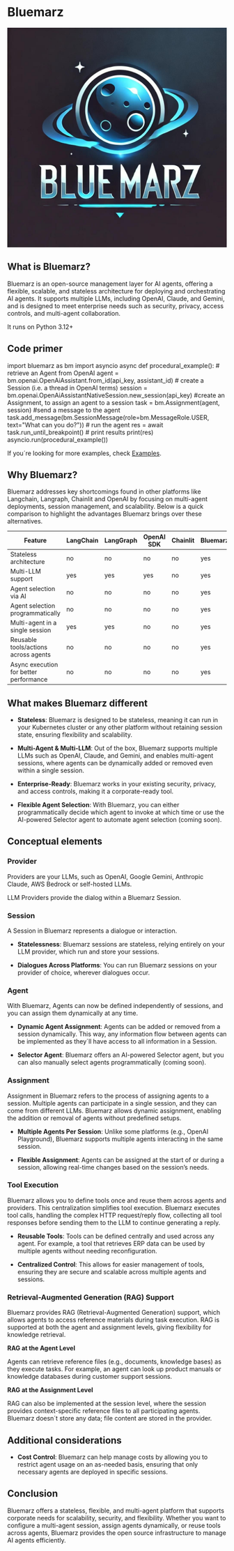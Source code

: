 # Bluemarz

![Bluemarz logo](bluemarz.png "Bluemarz logo")

## What is Bluemarz?

Bluemarz is an open-source management layer for AI agents, offering a flexible, scalable, and stateless architecture for deploying and orchestrating AI agents.
It supports multiple LLMs, including OpenAI, Claude, and Gemini, and is designed to meet enterprise needs such as security, privacy, access controls, and multi-agent collaboration.

It runs on Python 3.12+

## Code primer

<code-block lang="python" noinject="true">
import bluemarz as bm
import asyncio
async def procedural_example():
    # retrieve an Agent from OpenAI
    agent = bm.openai.OpenAiAssistant.from_id(api_key, assistant_id)
    # create a Session (i.e. a thread in OpenAI terms)
    session = bm.openai.OpenAiAssistantNativeSession.new_session(api_key)
    #create an Assignment, to assign an agent to a session
    task = bm.Assignment(agent, session)
    #send a message to the agent
    task.add_message(bm.SessionMessage(role=bm.MessageRole.USER, text="What can you do?"))
    # run the agent
    res = await task.run_until_breakpoint()
    # print results
    print(res)
asyncio.run(procedural_example())
</code-block>


If you´re looking for more examples, check [Examples](Examples.md).


## Why Bluemarz?

Bluemarz addresses key shortcomings found in other platforms like Langchain, Langraph, Chainlit and OpenAI by focusing on multi-agent deployments, session management, and scalability. 
Below is a quick comparison to highlight the advantages Bluemarz brings over these alternatives.

| Feature                                | LangChain | LangGraph | OpenAI SDK | Chainlit | Bluemarz |
|----------------------------------------|-----------|-----------|------------|----------|----------|
| Stateless architecture                 | no        | no        | no         | no       | yes      |
| Multi-LLM support                      | yes       | yes       | yes        | no       | yes      |
| Agent selection via AI                 | no        | no        | no         | no       | yes      |
| Agent selection programmatically       | no        | no        | no         | no       | yes      |
| Multi-agent in a single session        | yes       | yes       | no         | no       | yes      |
| Reusable tools/actions across agents   | no        | no        | no         | no       | yes      |
| Async execution for better performance | no        | no        | no         | no       | yes      |


## What makes Bluemarz different

- **Stateless**: Bluemarz is designed to be stateless, meaning it can run 
in your Kubernetes cluster or any other platform without 
retaining session state, ensuring flexibility and scalability.

- **Multi-Agent & Multi-LLM**: Out of the box, Bluemarz supports 
multiple LLMs such as OpenAI, Claude, and Gemini, and enables multi-agent 
sessions, where agents can be dynamically added or removed even within a single session.

- **Enterprise-Ready**: Bluemarz works in your existing security, 
privacy, and access controls, making it a corporate-ready tool.

- **Flexible Agent Selection**: With Bluemarz, you can either 
programmatically decide which agent to invoke at which time or use 
the AI-powered Selector agent to automate agent selection (coming soon).

## Conceptual elements

### Provider 

Providers are your LLMs, such as OpenAI,
Google Gemini, Anthropic Claude, AWS Bedrock or self-hosted LLMs.

LLM Providers provide the dialog within a Bluemarz Session.

### Session

A Session in Bluemarz represents a dialogue or interaction.

- **Statelessness**: Bluemarz sessions are stateless, relying entirely 
on your LLM provider, which run and store your sessions.

- **Dialogues Across Platforms**: You can run Bluemarz sessions on 
your provider of choice, wherever dialogues occur.

### Agent

With Bluemarz, Agents can now be defined independently of sessions, and you can assign them dynamically at any time.

- **Dynamic Agent Assignment**: Agents can be added or removed from a session dynamically.
This way, any information flow between agents can be implemented as they´ll have access to all information
in a Session.

- **Selector Agent**: Bluemarz offers an AI-powered Selector agent, but you can also manually select agents programmatically (coming soon). 

### Assignment

Assignment in Bluemarz refers to the process of assigning agents to a session. 
Multiple agents can participate in a single session, and they can come from different LLMs. 
Bluemarz allows dynamic assignment, enabling the addition or removal of agents without predefined setups.

- **Multiple Agents Per Session**: Unlike some platforms (e.g., OpenAI Playground), Bluemarz supports multiple agents interacting in the same session.

- **Flexible Assignment**: Agents can be assigned at the start of or during a session, allowing real-time changes based on the session’s needs.


### Tool Execution

Bluemarz allows you to define tools once and reuse them across agents and providers. 
This centralization simplifies tool execution. Bluemarz executes tool calls, handling the complex HTTP request/reply flow,
collecting all tool responses before sending them to the LLM to continue generating a reply.  

- **Reusable Tools**: Tools can be defined centrally and used across any agent. 
For example, a tool that retrieves ERP data can be used by multiple agents without needing reconfiguration.

- **Centralized Control**: This allows for easier management of tools, ensuring they are 
secure and scalable across multiple agents and sessions.

### Retrieval-Augmented Generation (RAG) Support

Bluemarz provides RAG (Retrieval-Augmented Generation) support, which allows agents to 
access reference materials during task execution. 
RAG is supported at both the agent and assignment levels, giving flexibility for knowledge retrieval.

**RAG at the Agent Level**

Agents can retrieve reference files (e.g., documents, knowledge bases) as they execute tasks. 
For example, an agent can look up product manuals or knowledge databases during customer support sessions.

**RAG at the Assignment Level**

RAG can also be implemented at the session level, where the session provides context-specific 
reference files to all participating agents. Bluemarz doesn´t store any data; file content are stored in the provider.

## Additional considerations

- **Cost Control**: Bluemarz can help manage costs by allowing you to restrict agent usage on an as-needed basis, ensuring that only necessary agents are deployed in specific sessions.

## Conclusion

Bluemarz offers a stateless, flexible, and multi-agent platform that supports corporate needs for scalability, security, and flexibility. 
Whether you want to configure a multi-agent session, assign agents dynamically, or reuse tools across agents, Bluemarz provides the open source infrastructure to manage AI agents efficiently.


 
